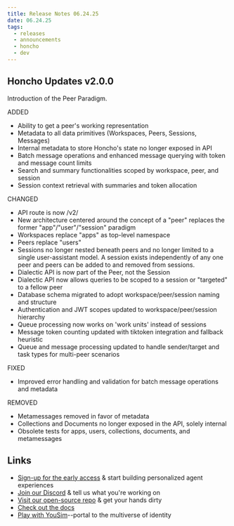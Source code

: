 ```yaml
---
title: Release Notes 06.24.25
date: 06.24.25
tags:
  - releases
  - announcements
  - honcho
  - dev
---
```


## Honcho Updates v2.0.0

Introduction of the Peer Paradigm.

ADDED

- Ability to get a peer's working representation
- Metadata to all data primitives (Workspaces, Peers, Sessions, Messages)
- Internal metadata to store Honcho's state no longer exposed in API
- Batch message operations and enhanced message querying with token and message count limits
- Search and summary functionalities scoped by workspace, peer, and session
- Session context retrieval with summaries and token allocation

CHANGED

- API route is now /v2/
- New architecture centered around the concept of a "peer" replaces the former "app"/"user"/"session" paradigm
- Workspaces replace "apps" as top-level namespace
- Peers replace "users"
- Sessions no longer nested beneath peers and no longer limited to a single user-assistant model. A session exists independently of any one peer and peers can be added to and removed from sessions.
- Dialectic API is now part of the Peer, not the Session
- Dialectic API now allows queries to be scoped to a session or "targeted" to a fellow peer
- Database schema migrated to adopt workspace/peer/session naming and structure
- Authentication and JWT scopes updated to workspace/peer/session hierarchy
- Queue processing now works on 'work units' instead of sessions
- Message token counting updated with tiktoken integration and fallback heuristic
- Queue and message processing updated to handle sender/target and task types for multi-peer scenarios

FIXED

- Improved error handling and validation for batch message operations and metadata

REMOVED

- Metamessages removed in favor of metadata
- Collections and Documents no longer exposed in the API, solely internal
- Obsolete tests for apps, users, collections, documents, and metamessages
## Links

- [Sign-up for the early access](https://plasticlabs.typeform.com/honchoinvite) & start building personalized agent experiences
- [Join our Discord](https://discord.gg/plasticlabs) & tell us what you're working on
- [Visit our open-source repo](https://github.com/plastic-labs/honcho) & get your hands dirty
- [Check out the docs](https://docs.honcho.dev)
- [Play with YouSim](https://yousim.ai)--portal to the multiverse of identity
